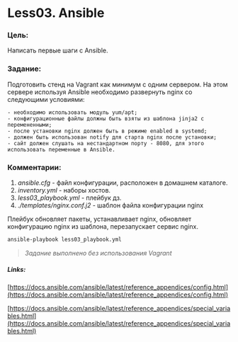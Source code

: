 # Less03. Ansible
### Цель:
Написать первые шаги с Ansible.

### Задание:
Подготовить стенд на Vagrant как минимум с одним сервером. На этом сервере используя Ansible необходимо развернуть nginx со следующими условиями:

	- необходимо использовать модуль yum/apt;
	- конфигурационные файлы должны быть взяты из шаблона jinja2 с перемененными;
    - после установки nginx должен быть в режиме enabled в systemd;
    - должен быть использован notify для старта nginx после установки;
    - сайт должен слушать на нестандартном порту - 8080, для этого использовать переменные в Ansible.

### Комментарии:
1. _ansible.cfg_ - файл конфигурации, расположен в домашнем каталоге.
2. _inventory.yml_ - наборы хостов.
3. _less03_playbook.yml_ - плейбук дз.
4. _./templates/nginx.conf.j2_  - шаблон файла конфигурации nginx

Плейбук обновляет пакеты, устанавливает nginx, обновляет конфигурацию nginx из шаблона, перезапускает сервис nginx.
```bash
ansible-playbook less03_playbook.yml
```
> *Задание выполнено без использования Vagrant*

##### Links:
[https://docs.ansible.com/ansible/latest/reference_appendices/config.html](https://docs.ansible.com/ansible/latest/reference_appendices/config.html)

[https://docs.ansible.com/ansible/latest/reference_appendices/special_variables.html](https://docs.ansible.com/ansible/latest/reference_appendices/special_variables.html)
